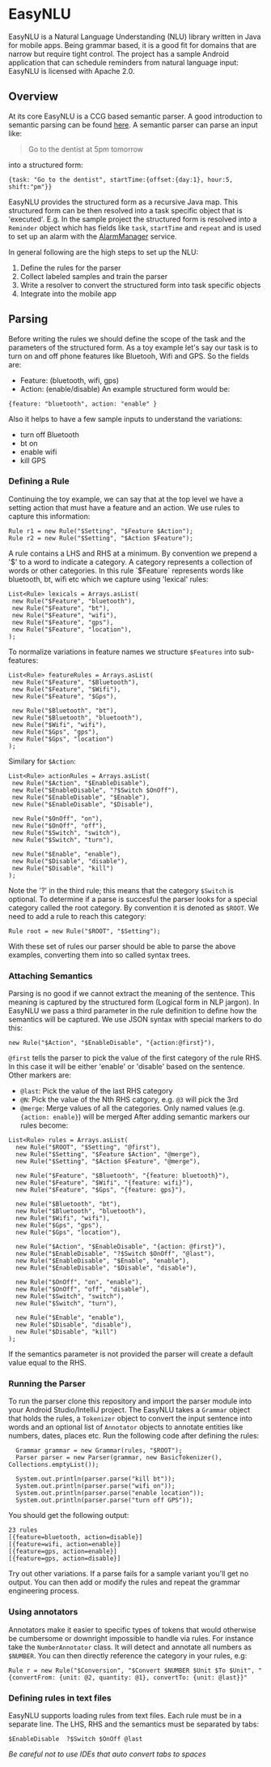 # EasyNLU
EasyNLU is a Natural Language Understanding (NLU) library written in Java for mobile apps. Being grammar based, it is a good fit for domains that are narrow but require tight control. The project has a sample Android application that can schedule reminders from natural language input:
<Insert GIF>
EasyNLU is licensed with Apache 2.0.
  
## Overview
At its core EasyNLU is a CCG based semantic parser. A good introduction to semantic parsing can be found [here](http://nbviewer.jupyter.org/github/wcmac/sippycup/blob/master/sippycup-unit-0.ipynb). A semantic parser can parse an input like:
> Go to the dentist at 5pm tomorrow

into a structured form:
```
{task: "Go to the dentist", startTime:{offset:{day:1}, hour:5, shift:"pm"}}
```
EasyNLU provides the structured form as a recursive Java map. This structured form can be then resolved into a task specific object that is 'executed'. E.g. In the sample project the structured form is resolved into a `Reminder` object which has fields like `task`, `startTime` and `repeat` and is used to set up an alarm with the [AlarmManager](https://developer.android.com/reference/android/app/AlarmManager) service.

In general following are the high steps to set up the NLU:
1. Define the rules for the parser
2. Collect labeled samples and train the parser
3. Write a resolver to convert the structured form into task specific objects
4. Integrate into the mobile app

## Parsing
Before writing the rules we should define the scope of the task and the parameters of the structured form. As a toy example let's say our task is to turn on and off phone features like Bluetooh, Wifi and GPS. So the fields are:
* Feature: (bluetooth, wifi, gps)
* Action: (enable/disable)
An example structured form would be:
```
{feature: "bluetooth", action: "enable" }
```
Also it helps to have a few sample inputs to understand the variations:
* turn off Bluetooth
* bt on
* enable wifi
* kill GPS

### Defining a Rule
Continuing the toy example, we can say that at the top level we have a setting action that must have a feature and an action. We use rules to capture this information:
```
Rule r1 = new Rule("$Setting", "$Feature $Action");
Rule r2 = new Rule("$Setting", "$Action $Feature");
```
A rule contains a LHS and RHS at a minimum. By convention we prepend a '$' to a word to indicate a category. A category represents a collection of words or other categories. In this rule `$Feature` represents words like bluetooth, bt, wifi etc which we capture using 'lexical' rules:
```
List<Rule> lexicals = Arrays.asList(
 new Rule("$Feature", "bluetooth"),
 new Rule("$Feature", "bt"),
 new Rule("$Feature", "wifi"),
 new Rule("$Feature", "gps"),
 new Rule("$Feature", "location"),
);

```
To normalize variations in feature names we structure `$Features` into sub-features:
```
List<Rule> featureRules = Arrays.asList(
 new Rule("$Feature", "$Bluetooth"),
 new Rule("$Feature", "$Wifi"),
 new Rule("$Feature", "$Gps"),
 
 new Rule("$Bluetooth", "bt"),
 new Rule("$Bluetooth", "bluetooth"),
 new Rule("$Wifi", "wifi"),
 new Rule("$Gps", "gps"),
 new Rule("$Gps", "location")
);

```
Similary for `$Action`:
```
List<Rule> actionRules = Arrays.asList(
 new Rule("$Action", "$EnableDisable"),
 new Rule("$EnableDisable", "?$Switch $OnOff"),
 new Rule("$EnableDisable", "$Enable"),
 new Rule("$EnableDisable", "$Disable"),
 
 new Rule("$OnOff", "on"),
 new Rule("$OnOff", "off"),
 new Rule("$Switch", "switch"),
 new Rule("$Switch", "turn"),
 
 new Rule("$Enable", "enable"),
 new Rule("$Disable", "disable"),
 new Rule("$Disable", "kill")
);

```
Note the '?' in the third rule; this means that the category `$Switch` is optional. 
To determine if a parse is succesful the parser looks for a special category called the root category. By convention it is denoted as `$ROOT`. We need to add a rule to reach this category:
```
Rule root = new Rule("$ROOT", "$Setting");
```
With these set of rules our parser should be able to parse the above examples, converting them into so called syntax trees.
### Attaching Semantics
Parsing is no good if we cannot extract the meaning of the sentence. This meaning is captured by the structured form (Logical form in NLP jargon). In EasyNLU we pass a third parameter in the rule definition to define how the semantics will be captured. We use JSON syntax with special markers to do this:
```
new Rule("$Action", "$EnableDisable", "{action:@first}"),
```
`@first` tells the parser to pick the value of the first category of the rule RHS. In this case it will be either 'enable' or 'disable' based on the sentence. Other markers are:
* `@last`: Pick the value of the last RHS category
* `@N`: Pick the value of the Nth RHS catgory, e.g. `@3` will pick the 3rd
* `@merge`: Merge values of all the categories. Only named values (e.g. `{action: enable}`) will be merged
After adding semantic markers our rules become:
```
List<Rule> rules = Arrays.asList(
  new Rule("$ROOT", "$Setting", "@first"),
  new Rule("$Setting", "$Feature $Action", "@merge"),
  new Rule("$Setting", "$Action $Feature", "@merge"),
  
  new Rule("$Feature", "$Bluetooth", "{feature: bluetooth}"),
  new Rule("$Feature", "$Wifi", "{feature: wifi}"),
  new Rule("$Feature", "$Gps", "{feature: gps}"),
 
  new Rule("$Bluetooth", "bt"),
  new Rule("$Bluetooth", "bluetooth"),
  new Rule("$Wifi", "wifi"),
  new Rule("$Gps", "gps"),
  new Rule("$Gps", "location"),
  
  new Rule("$Action", "$EnableDisable", "{action: @first}"),
  new Rule("$EnableDisable", "?$Switch $OnOff", "@last"),
  new Rule("$EnableDisable", "$Enable", "enable"),
  new Rule("$EnableDisable", "$Disable", "disable"),
 
  new Rule("$OnOff", "on", "enable"),
  new Rule("$OnOff", "off", "disable"),
  new Rule("$Switch", "switch"),
  new Rule("$Switch", "turn"),
 
  new Rule("$Enable", "enable"),
  new Rule("$Disable", "disable"),
  new Rule("$Disable", "kill")
);
```
If the semantics parameter is not provided the parser will create a default value equal to the RHS.

### Running the Parser
To run the parser clone this repository and import the parser module into your Android Studio/IntelliJ project. The EasyNLU takes a `Grammar` object that holds the rules, a `Tokenizer` object to convert the input sentence into words and an optional list of `Annotator` objects to annotate entities like numbers, dates, places etc. Run the following code after defining the rules:
```
  Grammar grammar = new Grammar(rules, "$ROOT");
  Parser parser = new Parser(grammar, new BasicTokenizer(), Collections.emptyList());

  System.out.println(parser.parse("kill bt"));
  System.out.println(parser.parse("wifi on"));
  System.out.println(parser.parse("enable location"));
  System.out.println(parser.parse("turn off GPS"));
```
You should get the following output:
```
23 rules
[{feature=bluetooth, action=disable}]
[{feature=wifi, action=enable}]
[{feature=gps, action=enable}]
[{feature=gps, action=disable}]
```
Try out other variations. If a parse fails for a sample variant you'll get no output. You can then add or modify the rules and repeat the grammar engineering process. 
### Using annotators
Annotators make it easier to specific types of tokens that would otherwise be cumbersome or downright impossible to handle via rules. For instance take the `NumberAnnotator` class. It will detect and annotate all numbers as `$NUMBER`. You can then directly reference the category in your rules, e.g:
```
Rule r = new Rule("$Conversion", "$Convert $NUMBER $Unit $To $Unit", "{convertFrom: {unit: @2, quantity: @1}, convertTo: {unit: @last}}"
```
### Defining rules in text files
EasyNLU supports loading rules from text files. Each rule must be in a separate line. The LHS, RHS and the semantics must be separated by tabs:
```
$EnableDisable  ?$Switch $OnOff @last
```
*Be careful not to use IDEs that auto convert tabs to spaces*

